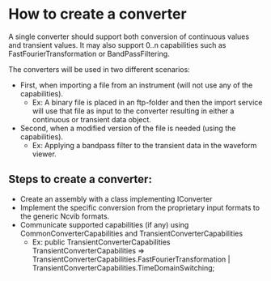 # How to create a converter

A single converter should support both conversion of continuous values and transient values. It may also support 0..n capabilities such as FastFourierTransformation or BandPassFiltering. 

The converters will be used in two different scenarios:
- First, when importing a file from an instrument (will not use any of the capabilities).
  - Ex: A binary file is placed in an ftp-folder and then the import service will use that file as input to the converter resulting in either a continuous or transient data object.  
- Second, when a modified version of the file is needed (using the capabilities).
  - Ex: Applying a bandpass filter to the transient data in the waveform viewer. 

## Steps to create a converter:
- Create an assembly with a class implementing IConverter
- Implement the specific conversion from the proprietary input formats to the generic Ncvib formats.
- Communicate supported capabilities (if any) using CommonConverterCapabilities and TransientConverterCapabilities
  - Ex: public TransientConverterCapabilities TransientConverterCapabilities => TransientConverterCapabilities.FastFourierTransformation | TransientConverterCapabilities.TimeDomainSwitching;